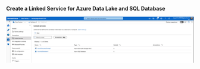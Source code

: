 **Create a Linked Service for Azure Data Lake and SQL Database**

![linked-service](../assets/linked_service.png)
